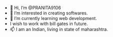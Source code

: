 - 👋 Hi, I’m @PRANITA9106
- 👀 I’m interested in creating softwares.
- 🌱 I’m currently learning web development.
-  I wish to work with bill gates in future.
- 📫 I am an Indian, living in state of maharashtra.

<!---
PRANITA9106/PRANITA9106 is a ✨ special ✨ repository because its `README.md` (this file) appears on your GitHub profile.
You can click the Preview link to take a look at your changes.
--->
